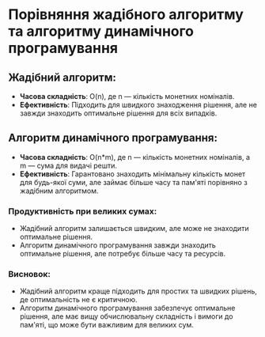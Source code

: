 # Порівняння жадібного алгоритму та алгоритму динамічного програмування

## Жадібний алгоритм:
- **Часова складність**: O(n), де n — кількість монетних номіналів.
- **Ефективність**: Підходить для швидкого знаходження рішення, але не завжди знаходить оптимальне рішення для всіх випадків.

## Алгоритм динамічного програмування:
- **Часова складність**: O(n*m), де n — кількість монетних номіналів, а m — сума для видачі решти.
- **Ефективність**: Гарантовано знаходить мінімальну кількість монет для будь-якої суми, але займає більше часу та пам'яті порівняно з жадібним алгоритмом.

### Продуктивність при великих сумах:
- Жадібний алгоритм залишається швидким, але може не знаходити оптимальне рішення.
- Алгоритм динамічного програмування завжди знаходить оптимальне рішення, але потребує більше часу та ресурсів.

### Висновок:
- Жадібний алгоритм краще підходить для простих та швидких рішень, де оптимальність не є критичною.
- Алгоритм динамічного програмування забезпечує оптимальне рішення, але має вищу обчислювальну складність і вимоги до пам'яті, що може бути важливим для великих сум.
